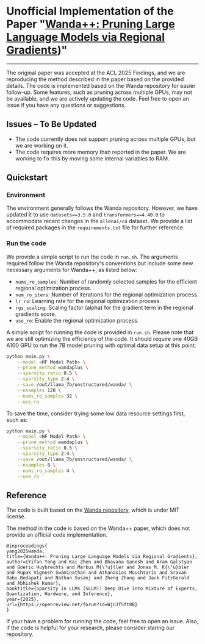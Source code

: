 
# Unofficial Implementation of the Paper "[Wanda++: Pruning Large Language Models via Regional Gradients](https://arxiv.org/abs/2503.04992))"

--- 

The original paper was accepted at the ACL 2025 Findings, and we are reproducing the method described in the paper based on the provided details. The code is implemented based on the Wanda repository for easier follow-up. Some features, such as pruning across multiple GPUs, may not be available, and we are actively updating the code. Feel free to open an issue if you have any questions or suggestions.
## Issues – To Be Updated
- The code currently does not support pruning across multiple GPUs, but we are working on it.
- The code requires more memory than reported in the paper. We are working to fix this by moving some internal variables to RAM.

## Quickstart

### Environment
The environment generally follows the Wanda repository. However, we have updated it to use `datasets==3.5.0` and `transformers==4.40.0` to accommodate recent changes in the `allenai/c4` dataset. We provide a list of required packages in the `requirements.txt` file for further reference.

### Run the code
We provide a simple script to run the code in `run.sh`. The arguments required follow the Wanda repository's conventions but include some new necessary arguments for Wanda++, as listed below:

- `nums_ro_samples`: Number of randomly selected samples for the efficient regional optimization process.
- `num_ro_iters`: Number of iterations for the regional optimization process.
- `lr_ro`: Learning rate for the regional optimization process.
- `rgs_scaling`: Scaling factor (alpha) for the gradient term in the regional gradients score.
- `use_ro`: Enable the regional optimization process.

A simple script for running the code is provided in `run.sh`. Please note that we are still optimizing the efficiency of the code. It should require one 40GB A100 GPU to run the 7B model pruning with optimal data setup at this point:

```bash
python main.py \
    --model <HF Model Path> \
    --prune_method wandaplus \
    --sparsity_ratio 0.5 \
    --sparsity_type 2:4 \
    --save /out/llama_7b/unstructured/wanda/ \
    --nsamples 128 \
    --nums_ro_samples 32 \
    --use_ro
```

To save the time, consider trying some low data resource settings first, such as:

```bash
python main.py \
    --model <HF Model Path> \
    --prune_method wandaplus \
    --sparsity_ratio 0.5 \
    --sparsity_type 2:4 \
    --save /out/llama_7b/unstructured/wanda/ \
    --nsamples 8 \
    --nums_ro_samples 4 \
    --use_ro
```
## Reference
The code is built based on the [Wanda repository](https://github.com/locuslab/wanda), which is under MIT license.

The method in the code is based on the Wanda++ paper, which does not provide an official code implementation.
```angular2html
@inproceedings{
yang2025wanda,
title={Wanda++: Pruning Large Language Models via Regional Gradients},
author={Yifan Yang and Kai Zhen and Bhavana Ganesh and Aram Galstyan and Goeric Huybrechts and Markus M{\"u}ller and Jonas M. K{\"u}bler and Rupak Vignesh Swaminathan and Athanasios Mouchtaris and Sravan Babu Bodapati and Nathan Susanj and Zheng Zhang and Jack FitzGerald and Abhishek Kumar},
booktitle={Sparsity in LLMs (SLLM): Deep Dive into Mixture of Experts, Quantization, Hardware, and Inference},
year={2025},
url={https://openreview.net/forum?id=WjnJf5ft0B}
}
```
If your have a problem for running the code, feel free to open an issue. Also, if the code is helpful for your research, please consider staring our repository. 
